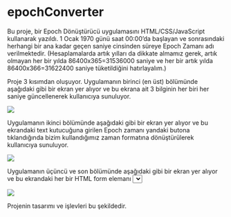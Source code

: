 # epochConverter
Bu proje, bir Epoch Dönüştürücü uygulamasını HTML/CSS/JavaScript kullanarak yazıldı. 1 Ocak 1970 günü saat 00:00’da başlayan ve sonrasındaki herhangi bir ana kadar geçen saniye cinsinden süreye Epoch Zamanı adı verilmektedir. (Hesaplamalarda artık yılları da dikkate almamız gerek, artık olmayan her bir yılda 86400x365=31536000 saniye ve her bir artık yılda 86400x366=31622400 saniye tüketildiğini hatırlayalım.)

Proje 3 kısımdan oluşuyor. Uygulamanın birinci (en üst) bölümünde aşağıdaki gibi bir ekran yer alıyor ve bu ekrana ait 3
bilginin her biri her saniye güncellenerek kullanıcıya sunuluyor.

![](https://github.com/shrgrl/epochConverter/blob/master/img1.JPG)

Uygulamanın ikinci bölümünde aşağıdaki gibi bir ekran yer alıyor ve bu ekrandaki text kutucuğuna girilen Epoch zamanı yandaki butona tıklandığında bizim kullandığımız zaman formatına dönüştürülerek kullanıcıya sunuluyor.

![](https://github.com/shrgrl/epochConverter/blob/master/img2.JPG)

Uygulamanın üçüncü ve son bölümünde aşağıdaki gibi bir ekran yer alıyor ve bu ekrandaki her bir HTML form elemanı <select> özelliği taşıyor. Yani kullanıcı her bir veri girişini bir drop-down listesi sayesinde yapabiliyor. (Year için listelenecek değerler 1971 ile 2023, Month için 01-January ile 12-December, Day için 01 ile 31, Hour için 01 ile 23, Minute için 01 ile 59 ve Second için 01 ile 59 arasında) Öte yandan Time Zone Local veya GMT olarak seçilebiliyor. Kullanıcı veri girişi yaptıktan sonra Convert isimli butonu tıkladığında ilgili tarihe denk gelen Epoch zamanı hemen altta ekrana yansıtılıyor.
  
![](https://github.com/shrgrl/epochConverter/blob/master/img3.JPG)

Projenin tasarımı ve işlevleri bu şekildedir.
  
